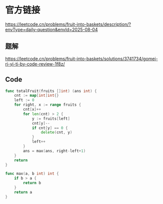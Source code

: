 # 官方链接
https://leetcode.cn/problems/fruit-into-baskets/description/?envType=daily-question&envId=2025-08-04

## 题解
https://leetcode.cn/problems/fruit-into-baskets/solutions/3741734/gomei-ri-yi-ti-by-code-review-1f8z/

## Code
```go
func totalFruit(fruits []int) (ans int) {
    cnt := map[int]int{}
    left := 0
    for right, x := range fruits {
        cnt[x]++
        for len(cnt) > 2 {
            y := fruits[left]
            cnt[y]--
            if cnt[y] == 0 {
                delete(cnt, y)
            }
            left++
        }
        ans = max(ans, right-left+1)
    }
    return
}

func max(a, b int) int {
    if b > a {
        return b
    }
    return a
}
```